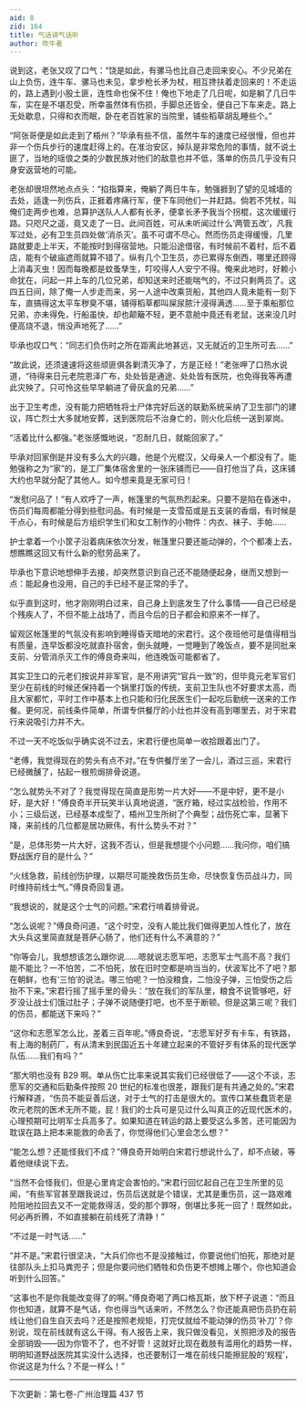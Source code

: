 ```yaml
---
aid: 8
zid: 164
title: 气话讲气话听
author: 吹牛者
---
```


说到这，老张又叹了口气：“饶是如此，有骡马也比自己走回来安心。不少兄弟在山上负伤，连牛车、骡马也未见，拿步枪长矛为杖，相互搀扶着走回来的！不走运的，路上遇到小股土匪，连性命也保不住！俺也下地走了几日呢，如是躺了几日牛车，实在是不堪忍受，所幸虽然体有伤损，手脚总还皆全，便自己下车来走。路上无处歇息，只得和衣而眠，卧在老百姓家的当院里，铺些稻草胡乱睡些个。”

“阿张哥便是如此走到了梧州？”毕承有些不信，虽然牛车的速度已经很慢，但也并非一个伤兵步行的速度赶得上的。在准治安区，掉队是非常危险的事情，就不说土匪了，当地的瑶俍之类的少数民族对他们的敌意也并不低，落单的伤员几乎没有只身安返营地的可能。

老张却很坦然地点点头：“掐指算来，俺躺了两日牛车，勉强捱到了望的见城墙的去处，适逢一列伤兵，正捱着疼痛行军，便下车同他们一并赶路。倘若不凭杖，叫俺们走两步也难，总算护送队人人都有长矛，便拿长矛予我当个拐棍，这次缓缓行路。只咫尺之遥，竟又走了一日。此间百姓，可从未听闻过什么‘两管五改’，凡我军过处，必有卫生员四处做‘消杀灭’。虽不可谓不尽心。然而伤员走得缓慢，几里路就要走上半天，不能按时到得宿营地。只能沿途借宿，有时候前不着村，后不着店，能有个破庙遮雨就算不错了。纵有几个卫生员，亦已累得东倒西，哪里还顾得上消毒灭虫！因而每晚都是蚊蚤孳生，叮咬得人人安宁不得。俺来此地时，好赖小命犹在，问起一并上车的几位兄弟，却知送来时还能喘气的，不过只剩两员了。这四五日间，除了俺一人步走而来，另一人途中改乘货船，其他四人竟未能有一刻下车，直搞得这太平车秽臭不堪，铺得稻草都叫屎尿脓汁浸得满透……至于乘船那位兄弟，亦未得免，行船虽快，却也颠簸不轻，更不意舱中竟还有老鼠，送来没几时便高烧不退，悄没声地死了……”

毕承也叹口气：“同志们负伤时之所在距离此地甚远，又无就近的卫生所可去……”

“故此说，还须速速将这些顽匪俱各剿清灭净了，方是正经！”老张呷了口热水说道，“待得来日元老院恩泽广布，处处皆是通途、处处皆有医院，也免得我等再遭此灾殃了。只可怜这些早早躺进了骨灰盒的兄弟……”

出于卫生考虑，没有能力把牺牲将士尸体完好后送的联勤系统采纳了卫生部门的建议，阵亡烈士大多就地安葬，送到医院后不治身亡的，则火化后统一送到翠岗。

“活着比什么都强。”老张感慨地说，“忍耐几日，就能回家了。”

毕承对回家倒是并没有多么大的兴趣，他是个光棍汉，父母亲人一个都没有了。能勉强称之为“家”的，是工厂集体宿舍里的一张床铺而已――自打他当了兵，这床铺大约也早就分配了其他人。如今想来竟是无家可归！

“发慰问品了！”有人欢呼了一声，帐篷里的气氛热烈起来。只要不是陷在昏迷中，伤员们每周都能分得到些慰问品。有时候是一支雪茄或是五支装的香烟，有时候是干点心，有时候是后方组织学生们和女工制作的小物件：内衣、袜子、手帕……

护士拿着一个小筐子沿着病床依次分发，帐篷里只要还能动弹的，个个都凑上去，想瞧瞧这回又有什么新的慰劳品来了。

毕承也下意识地想伸手去接，却突然意识到自己还不能随便起身，继而又想到一点：能起身也没用，自己的手已经不是正常的手了。

似乎直到这时，他才刚刚明白过来，自己身上到底发生了什么事情——自己已经是个残疾人了，不但不能上战场了，而且今后的日子都会和原来不一样了。

留观区帐篷里的气氛没有影响到睡得昏天暗地的宋君行。这个夜班他可是值得相当有质量，连早饭都没吃就直扑宿舍，倒头就睡，一觉睡到了晚饭点，要不是同批来支前、分管消杀灭工作的傅良奇来叫，他连晚饭可能都省了。

其实卫生口的元老们按说并非军官，是不用讲究“官兵一致”的，但毕竟元老军官们至少在前线的时候还保持着一个锅里打饭的传统，支前卫生队也不好要求太高，而且大家都忙，平时工作中基本上也只能和归化民医生们一起吃后勤统一送来的工作餐。更何况，前线条件简单，所谓专供餐厅的小灶也并没有高到哪里去，对于宋君行来说吸引力并不大。

不过一天不吃饭似乎确实说不过去，宋君行便也简单一收拾跟着出门了。

“老傅，我觉得现在的势头有点不对。”在专供餐厅坐了一会儿，酒过三巡，宋君行已经微醺了，拈起一根煎焗排骨说道。

“怎么就势头不对了？我觉得现在简直是形势一片大好——不是中好，更不是小好，是大好！”傅良奇半开玩笑半认真地说道，“医疗箱，经过实战检验，作用不小；三级后送，已经基本成型了，梧州卫生所树了个典型；战伤死亡率，显著下降，来前线的几位都是居功厥伟，有什么势头不对？”

“是，总体形势一片大好，这我不否认，但是我想提个小问题……我问你，咱们搞野战医疗目的是什么？”

“火线急救，前线创伤护理，以期尽可能挽救伤员生命，尽快恢复伤员战斗力，同时维持前线士气。”傅良奇回复道。

“我想说的，就是这个士气的问题。”宋君行啃着排骨说。

“怎么说呢？”傅良奇问道，“这个时空，没有人能比我们做得更加人性化了，放在大头兵这里简直就是菩萨心肠了，他们还有什么不满意的？”

“你等会儿，我想想该怎么跟你说……嗯就说志愿军吧，志愿军士气高不高？我们能不能比？一不怕苦，二不怕死，放在旧时空都是响当当的，伏波军比不了吧？那在朝鲜，也有‘三怕’的说法。哪三怕呢？一怕没粮食，二怕没子弹，三怕受伤之后抬不下来。”宋君行摇了摇手里的骨头：“放在我们的军队里，粮食不说管够吧，好歹没让战士们饿过肚子；子弹不说随便打吧，也不至于断顿。但是这第三呢？我们的伤员，都能送下来吗？”

“这你和志愿军怎么比，差着三百年呢。”傅良奇说，“志愿军好歹有卡车，有铁路，有上海的制药厂，有从清末到民国近五十年建立起来的不管好歹有体系的现代医学队伍……我们有吗？”

“那大明也没有 B29 啊。单从伤亡比率来说其实我们已经很低了――这个不谈，志愿军的交通和后勤条件按照 20 世纪的标准也很差，跟我们是有共通之处的。”宋君行解释道，“伤员不能妥善后送，对于士气的打击是很大的。宣传口某些蠢货老是吹元老院的医术无所不能，屁！我们的士兵可是见过什么叫真正的近现代医术的，心理预期可比明军士兵高多了。如果知道在转运的路上要受这么多苦，还可能因为耽误在路上把本来能救的命丢了，你觉得他们心里会怎么想？”

“能怎么想？还能怪我们不成？”傅良奇开始明白宋君行想说什么了，却不点破，等着他继续说下去。

“当然不会怪我们，但是心里肯定会害怕的。”宋君行回忆起自己在卫生所里的见闻，“有些军官甚至跟我说过，伤员后送就是个错误，尤其是重伤员，这一路艰难险阻地拉回去又不一定能救得活，受的那个罪呀，倒堪比多死一回了！既然如此，何必再折腾，不如直接躺在前线死了清静！”

“不过是一时气话……”

“并不是。”宋君行很坚决，“大兵们你也不是没接触过，你要说他们怕死，那绝对是往部队头上扣马粪兜子；但是你要问他们牺牲和负伤更不想摊上哪个，你也知道会听到什么回答。”

“这事也不是你我能改变得了的啊。”傅良奇喝了两口格瓦斯，放下杯子说道：“而且你也知道，就算不是气话，你也得当气话来听，不然怎么？你还能真把伤员扔在前线让他们自生自灭去吗？还是按照老规矩，打完仗就给不能动弹的伤员‘补刀’？你别说，现在前线就有这么干得。有人报告上来，我只做没看见，关照把涉及的报告全部销毁――因为你管不了，也不好管！这就好比现在截肢有滥用化的趋势一样，明明知道野战医院其实没什么选择，也还要制订一堆在前线只能擦屁股的‘规程’，你说这是为什么？不是一样么！”

---

下次更新：第七卷-广州治理篇 437 节
